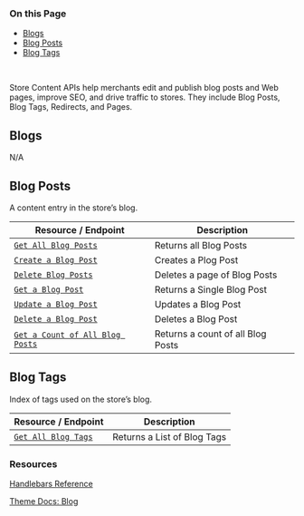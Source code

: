 <div class="otp" id="no-index">

### On this Page	
- [Blogs](#blogs)
- [Blog Posts](#blog-posts)
- [Blog Tags](#blog-tags)
	
</div>
<br>

Store Content APIs help merchants edit and publish blog posts and Web pages, improve SEO, and drive traffic to stores. They include Blog Posts, Blog Tags, Redirects, and Pages.

## Blogs

N/A

## Blog Posts

A content entry in the store’s blog.

|Resource / Endpoint|Description|
|-|-|
|[`Get All Blog Posts`](https://developer.bigcommerce.com/api-reference/marketing/store-content-api/blog-posts/getallblogposts)|Returns all Blog Posts|
|[`Create a Blog Post`](https://developer.bigcommerce.com/api-reference/marketing/store-content-api/blog-posts/createablogposts)|Creates a Plog Post|
|[`Delete Blog Posts`](https://developer.bigcommerce.com/api-reference/marketing/store-content-api/blog-posts/deleteallblogposts)|Deletes a page of Blog Posts|
|[`Get a Blog Post`](https://developer.bigcommerce.com/api-reference/marketing/store-content-api/blog-posts/getablogpost)|Returns a Single Blog Post|
|[`Update a Blog Post`](https://developer.bigcommerce.com/api-reference/marketing/store-content-api/blog-posts/updateablogpost)|Updates a Blog Post|
|[`Delete a Blog Post`](https://developer.bigcommerce.com/api-reference/marketing/store-content-api/blog-posts/deleteablogpost)|Deletes a Blog Post|
|[`Get a Count of All Blog Posts`](https://developer.bigcommerce.com/api-reference/marketing/store-content-api/blog-posts/getacountofallblogposts)|Returns a count of all Blog Posts|

## Blog Tags

Index of tags used on the store’s blog.

|Resource / Endpoint|Description|
|-|-|
|[`Get All Blog Tags`](https://developer.bigcommerce.com/api-reference/marketing/store-content-api/blog-tags/getallblogtags)|Returns a List of Blog Tags|

### Resources

[Handlebars Reference](https://developer.bigcommerce.com/stencil-docs/reference-docs/global-objects-and-properties/blog)

[Theme Docs: Blog](https://developer.bigcommerce.com/stencil-docs/reference-docs/other-objects-and-properties-overview#blog)